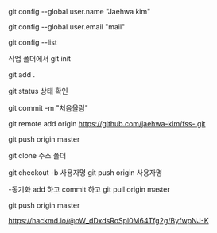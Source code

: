 git config --global user.name "Jaehwa kim"

git config --global user.email "mail"

git config --list

작업 폴더에서 
git init

git add .

git status 상태 확인

git commit -m "처음올림"

git remote add origin https://github.com/jaehwa-kim/fss-.git

git push origin master 

git clone 주소 폴더

git checkout -b 사용자명
git push origin 사용자명


-동기화
add 하고
commit 하고
git pull origin master

git push origin master 

https://hackmd.io/@oW_dDxdsRoSpl0M64Tfg2g/ByfwpNJ-K
